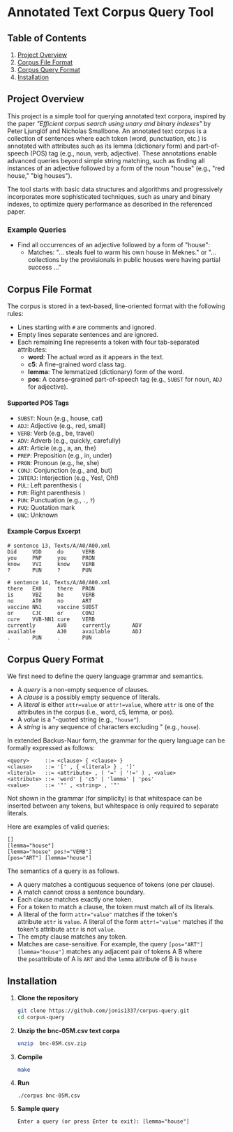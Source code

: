 # Annotated Text Corpus Query Tool

## Table of Contents
1. [Project Overview](#project-overview)
2. [Corpus File Format](#corpus-file-format)
3. [Corpus Query Format](#corpus-query-format)
4. [Installation](#installation)

## Project Overview

This project is a simple tool for querying annotated text corpora, inspired by the paper *"Efficient corpus search using unary and binary indexes"* by Peter Ljunglöf and Nicholas Smallbone. An annotated text corpus is a collection of sentences where each token (word, punctuation, etc.) is annotated with attributes such as its lemma (dictionary form) and part-of-speech (POS) tag (e.g., noun, verb, adjective). These annotations enable advanced queries beyond simple string matching, such as finding all instances of an adjective followed by a form of the noun "house" (e.g., "red house," "big houses").

The tool starts with basic data structures and algorithms and progressively incorporates more sophisticated techniques, such as unary and binary indexes, to optimize query performance as described in the referenced paper.

### Example Queries
- Find all occurrences of an adjective followed by a form of "house":
  - Matches: "… steals fuel to warm his own house in Meknes." or "… collections by the provisionals in public houses were having partial success …"

## Corpus File Format
The corpus is stored in a text-based, line-oriented format with the following rules:
- Lines starting with `#` are comments and ignored.
- Empty lines separate sentences and are ignored.
- Each remaining line represents a token with four tab-separated attributes:
  - **word**: The actual word as it appears in the text.
  - **c5**: A fine-grained word class tag.
  - **lemma**: The lemmatized (dictionary) form of the word.
  - **pos**: A coarse-grained part-of-speech tag (e.g., `SUBST` for noun, `ADJ` for adjective).

#### Supported POS Tags
- `SUBST`: Noun (e.g., house, cat)
- `ADJ`: Adjective (e.g., red, small)
- `VERB`: Verb (e.g., be, travel)
- `ADV`: Adverb (e.g., quickly, carefully)
- `ART`: Article (e.g., a, an, the)
- `PREP`: Preposition (e.g., in, under)
- `PRON`: Pronoun (e.g., he, she)
- `CONJ`: Conjunction (e.g., and, but)
- `INTERJ`: Interjection (e.g., Yes!, Oh!)
- `PUL`: Left parenthesis `(`
- `PUR`: Right parenthesis `)`
- `PUN`: Punctuation (e.g., `.`, `?`)
- `PUQ`: Quotation mark
- `UNC`: Unknown

#### Example Corpus Excerpt
 ```
# sentence 13, Texts/A/A0/A00.xml
Did     VDD     do      VERB
you     PNP     you     PRON
know    VVI     know    VERB
?       PUN     ?       PUN

# sentence 14, Texts/A/A0/A00.xml
there   EX0     there   PRON
is      VBZ     be      VERB
no      AT0     no      ART
vaccine NN1     vaccine SUBST
or      CJC     or      CONJ
cure    VVB-NN1 cure    VERB
currently       AV0     currently       ADV
available       AJ0     available       ADJ
.       PUN     .       PUN

```

## Corpus Query Format
We first need to define the query language grammar and semantics.

-   A *query* is a non-empty sequence of clauses.
-   A *clause* is a possibly empty sequence of literals.
-   A *literal* is either `attr=value` or `attr!=value`, where `attr` is one of the attributes in the corpus (i.e., word, c5, lemma, or pos).
-   A *value* is a "-quoted string (e.g., `"house"`).
-   A *string* is any sequence of characters excluding " (e.g., `house`).

In extended Backus-Naur form, the grammar for the query language can be formally expressed as follows:
```
<query>     ::= <clause> { <clause> }
<clause>    ::= '[' , { <literal> } , ']'
<literal>   ::= <attribute> , ( '=' | '!=' ) , <value>
<attribute> ::= 'word' | 'c5' | 'lemma' | 'pos'
<value>     ::= '"' , <string> , '"'
```
Not shown in the grammar (for simplicity) is that whitespace can be inserted between any tokens, but whitespace is only required to separate literals.

Here are examples of valid queries:
```
[]
[lemma="house"]
[lemma="house" pos!="VERB"]
[pos="ART"] [lemma="house"]
```
The semantics of a query is as follows.

-   A query matches a contiguous sequence of tokens (one per clause).
-   A match cannot cross a sentence boundary.
-   Each clause matches exactly one token.
-   For a token to match a clause, the token must match all of its literals.
-   A literal of the form `attr="value"` matches if the token's attribute `attr` is `value`. A literal of the form `attr!="value"` matches if the token's attribute `attr` is not `value`.
-   The empty clause matches any token.
-   Matches are case-sensitive.
 For example, the query `[pos="ART"] [lemma="house"]` matches any adjacent pair of tokens A B where the `pos`attribute of A is `ART` and the `lemma` attribute of B is `house`

 ## Installation
1. **Clone the repository**
   ```bash
   git clone https://github.com/jonis1337/corpus-query.git
   cd corpus-query
   ```
2. **Unzip the bnc-05M.csv text corpa**
   ```bash
   unzip  bnc-05M.csv.zip
   ```
3. **Compile**
    ```bash
    make
    ```
4. **Run**
    ```
    ./corpus bnc-05M.csv
    ```
5. **Sample query**
    ```
    Enter a query (or press Enter to exit): [lemma="house"]    
    ```

